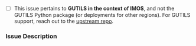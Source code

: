 - [ ] This issue pertains to **GUTILS in the context of IMOS**, and not the GUTILS Python package (or deployments for other regions). For GUTILS support, reach out to the [upstream repo](https://github.com/SECOORA/GUTILS). 

### Issue Description
